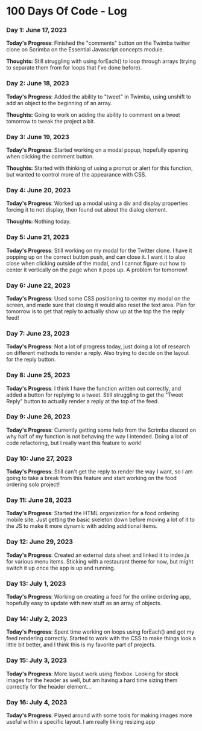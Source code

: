 # 100 Days Of Code - Log

### Day 1: June 17, 2023

**Today's Progress**: Finished the "comments" button on the Twimba twitter clone on Scrimba on the Essential Javascript concepts module.

**Thoughts:** Still struggling with using forEach() to loop through arrays (trying to separate them from for loops that I've done before).


### Day 2: June 18, 2023

**Today's Progress**: Added the ability to "tweet" in Twimba, using unshift to add an object to the beginning of an array.

**Thoughts:** Going to work on adding the ability to comment on a tweet tomorrow to tweak the project a bit.


### Day 3: June 19, 2023

**Today's Progress**: Started working on a modal popup, hopefully opening when clicking the comment button. 

**Thoughts:** Started with thinking of using a prompt or alert for this function, but wanted to control more of the appearance with CSS. 


### Day 4: June 20, 2023

**Today's Progress**: Worked up a modal using a div and display properties forcing it to not display, then found out about the dialog element. 

**Thoughts:** Nothing today. 


### Day 5: June 21, 2023

**Today's Progress**: Still working on my modal for the Twitter clone. I have it popping up on the correct button push, and can close it. I want it to also close when clicking outside of the modal, and I cannot figure out how to center it vertically on the page when it pops up. A problem for tomorrow!


### Day 6: June 22, 2023

**Today's Progress**: Used some CSS positioning to center my modal on the screen, and made sure that closing it would also reset the text area. Plan for tomorrow is to get that reply to actually show up at the top the the reply feed!


### Day 7: June 23, 2023

**Today's Progress**: Not a lot of progress today, just doing a lot of research on different methods to render a reply. Also trying to decide on the layout for the reply button.


### Day 8: June 25, 2023

**Today's Progress**: I think I have the function written out correctly, and added a button for replying to a tweet. Still struggling to get the "Tweet Reply" button to actually render a reply at the top of the feed. 


### Day 9: June 26, 2023

**Today's Progress**: Currently getting some help from the Scrimba discord on why half of my function is not behaving the way I intended. Doing a lot of code refactoring, but I really want this feature to work!


### Day 10: June 27, 2023

**Today's Progress**: Still can't get the reply to render the way I want, so I am going to take a break from this feature and start working on the food ordering solo project!


### Day 11: June 28, 2023

**Today's Progress**: Started the HTML organization for a food ordering mobile site. Just getting the basic skeleton down before moving a lot of it to the JS to make it more dynamic with adding additional items. 


### Day 12: June 29, 2023

**Today's Progress**: Created an external data sheet and linked it to index.js for various menu items. Sticking with a restaurant theme for now, but might switch it up once the app is up and running.


### Day 13: July 1, 2023

**Today's Progress**: Working on creating a feed for the online ordering app, hopefully easy to update with new stuff as an array of objects.
 

### Day 14: July 2, 2023

**Today's Progress**: Spent time working on loops using forEach() and got my feed rendering correctly. Started to work with the CSS to make things look a little bit better, and I think this is my favorite part of projects.


### Day 15: July 3, 2023

**Today's Progress**: More layout work using flexbox. Looking for stock images for the header as well, but am having a hard time sizing them correctly for the header element... 


### Day 16: July 4, 2023

**Today's Progress**: Played around with some tools for making images more useful within a specific layout. I am really liking resizing.app
